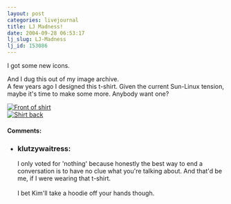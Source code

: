 ```yaml
---
layout: post
categories: livejournal
title: LJ Madness!
date: 2004-09-28 06:53:17
lj_slug: LJ-Madness
lj_id: 153086
---
```

I got some new icons.  



And I dug this out of my image archive.  
A few years ago I designed this t-shirt. Given the current Sun-Linux tension, maybe it's time to make some more. Anybody want one?  



[![Front of shirt](http://www.csh.rit.edu/%7Eretrev/old/images/bsd-shirt-front.jpg)](http://www.csh.rit.edu/%7Eretrev/old/images/bsd-shirt-front.jpg)  
[![Shirt back](http://www.csh.rit.edu/%7Eretrev/old/images/bsd-shirt-back.jpg)](http://www.csh.rit.edu/%7Eretrev/old/images/bsd-shirt-back.jpg)


<div id="comments"><h4>Comments:</h4><div class="lj-comments"><ul>
<li><h3>klutzywaitress: </h3>
<a id="comment-251"></a>
<p>I only voted for 'nothing' because honestly the best way to end a conversation is to have no clue what you're talking about. And that'd be me, if I were wearing that t-shirt.<br>
<br>
I bet Kim'll take a hoodie off your hands though.</p>
</li>
</ul></div></div>
